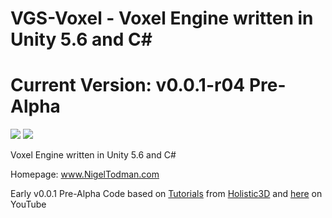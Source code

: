 # VGS-Voxel - Voxel Engine written in Unity 5.6 and C#

# Current Version: v0.0.1-r04 Pre-Alpha

<img src="https://i.gyazo.com/3398b740eea6a9a93261bf5d04af9031.jpg">

<img src="https://i.gyazo.com/efbdb911d4e4e88ece0bd608829a0899.jpg">

Voxel Engine written in Unity 5.6 and C#

Homepage: <a href="hhttp://www.nigeltodman.com/2017/05/08/vgs-voxel-voxel-engine-written-in-unity-5-6-and-c/">www.NigelTodman.com</a>

Early v0.0.1 Pre-Alpha Code based on <a href="http://holistic3d.com/tutorials/">Tutorials</a> from <a href="http://holistic3d.com/">Holistic3D</a> and <a href="https://www.youtube.com/watch?v=4hVAzRahcdY">here</a> on YouTube